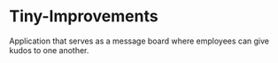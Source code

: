 # Tiny-Improvements

Application that serves as a message board where employees can give kudos to one another.